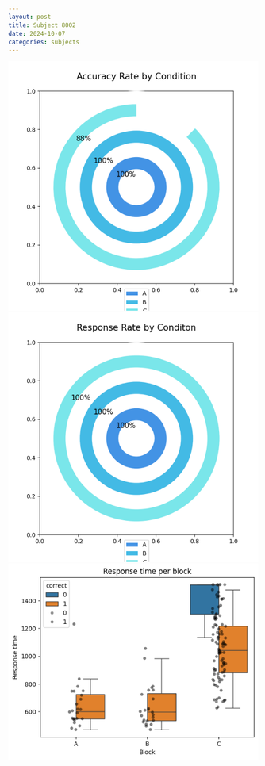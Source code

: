 ```yaml
---
layout: post
title: Subject 8002
date: 2024-10-07
categories: subjects
---
```


![](data/8002/run-6/8002_accuracy_rate.png)
![](data/8002/run-6/8002_response_rate.png)
![](data/8002/run-6/8002_rt.png)
